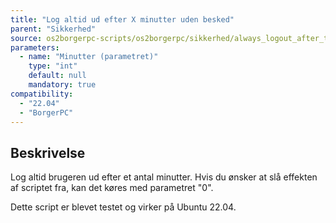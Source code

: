 ```yaml
---
title: "Log altid ud efter X minutter uden besked"
parent: "Sikkerhed"
source: os2borgerpc-scripts/os2borgerpc/sikkerhed/always_logout_after_time.sh
parameters:
  - name: "Minutter (parametret)"
    type: "int"
    default: null
    mandatory: true
compatibility:  
  - "22.04"
  - "BorgerPC"
---
```


## Beskrivelse
Log altid brugeren ud efter et antal minutter.
Hvis du ønsker at slå effekten af scriptet fra, kan det køres med parametret "0".

Dette script er blevet testet og virker på Ubuntu 22.04.